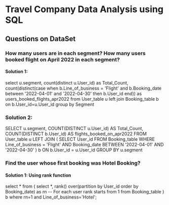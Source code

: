 # Travel Company Data Analysis using SQL


## Questions on DataSet

### How many users are in each segment? How many users booked flight on April 2022 in each segment?

#### Solution 1:

select u.segment, count(distinct u.User_id) as Total_Count,
       count(distinct(case when b.Line_of_business = 'Flight' and b.Booking_date between '2022-04-01' and '2022-04-30' then b.User_id end)) as users_booked_flights_apr2022
from  User_table u
left join Booking_table b on b.User_id=u.User_id
group by Segment

### Solution 2:

SELECT u.segment,
       COUNT(DISTINCT u.User_id) AS Total_Count,
       COUNT(DISTINCT b.User_id) AS flights_booked_on_apr2022
FROM User_table u
LEFT JOIN (
  SELECT User_id
  FROM Booking_table
  WHERE Line_of_business = 'Flight' AND Booking_date BETWEEN '2022-04-01' AND '2022-04-30'
) b ON b.User_id = u.User_id
GROUP BY u.segment

### Find the user whose first booking was Hotel Booking?

#### Solution 1: Using rank function

select *
from
(
select 
*,
rank() over(partition by User_id order by Booking_date) as rn -- For each user rank starts from 1 
from Booking_table ) b where rn=1 and Line_of_business='Hotel';



